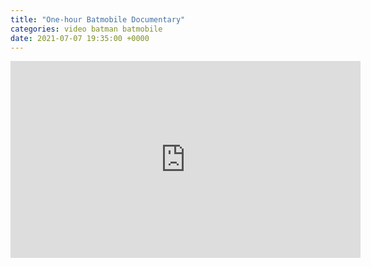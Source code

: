 ```yaml
---
title: "One-hour Batmobile Documentary"
categories: video batman batmobile
date: 2021-07-07 19:35:00 +0000
---
```

<div><iframe width="560" height="315" src="https://www.youtube-nocookie.com/embed/EqB96KNK9r8" title="YouTube video player" frameborder="0" allow="accelerometer; autoplay; clipboard-write; encrypted-media; gyroscope; picture-in-picture" allowfullscreen></iframe></div>